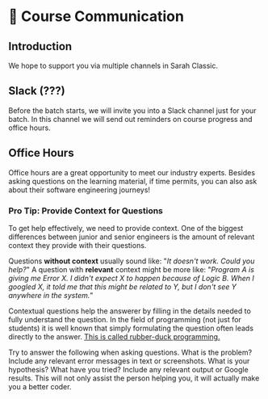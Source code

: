 # 💬 Course Communication

## Introduction

We hope to support you via multiple channels in Sarah Classic.


## Slack (???)

Before the batch starts, we will invite you into a Slack channel just for your batch. In this channel we will send out reminders on course progress and office hours.

## Office Hours

Office hours are a great opportunity to meet our industry experts. Besides asking questions on the learning material, if time permits, you can also ask about their software engineering journeys! 

### Pro Tip: Provide Context for Questions

To get help effectively, we need to provide context. One of the biggest differences between junior and senior engineers is the amount of relevant context they provide with their questions.

Questions **without context** usually sound like: "_It doesn't work. Could you help?_" A question with **relevant** context might be more like: "_Program A is giving me Error X. I didn't expect X to happen because of Logic B. When I googled X, it told me that this might be related to Y, but I don't see Y anywhere in the system._"

Contextual questions help the answerer by filling in the details needed to fully understand the question. In the field of programming (not just for students) it is well known that simply formulating the question often leads directly to the answer. [This is called rubber-duck programming.](https://en.wikipedia.org/wiki/Rubber\_duck\_debugging)

Try to answer the following when asking questions. What is the problem? Include any relevant error messages in text or screenshots. What is your hypothesis? What have you tried? Include any relevant output or Google results. This will not only assist the person helping you, it will actually make you a better coder.
